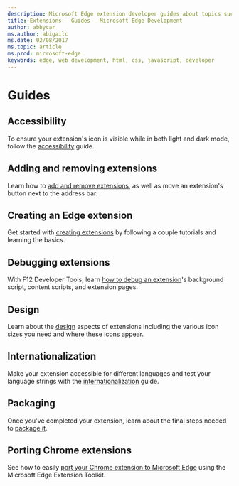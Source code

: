 ---description: Microsoft Edge extension developer guides about topics such as porting Chrome extensions to Microsoft Edge and debugging extensions.
title: Extensions - Guides - Microsoft Edge Development
author: abbycar
ms.author: abigailc
ms.date: 02/08/2017
ms.topic: article
ms.prod: microsoft-edge
keywords: edge, web development, html, css, javascript, developer
---#  Guides## AccessibilityTo ensure your extension's icon is visible while in both light and dark mode, follow the [accessibility](./guides/accessibility.md) guide.## Adding and removing extensionsLearn how to [add and remove extensions](./guides/adding-and-removing-extensions.md), as well as move an extension's button next to the address bar.## Creating an Edge extensionGet started with [creating extensions](./guides/creating-an-Edge-extension.md) by following a couple tutorials and learning the basics.## Debugging extensionsWith F12 Developer Tools, learn [how to debug an extension](./guides/debugging-extensions.md)'s background script, content scripts, and extension pages.## DesignLearn about the [design](./guides/design.md) aspects of extensions including the various icon sizes you need and where these icons appear.## InternationalizationMake your extension accessible for different languages and test your language strings with the [internationalization](./guides/internationalization.md) guide.## PackagingOnce you've completed your extension, learn about the final steps needed to [package it](./guides/packaging.md).## Porting Chrome extensionsSee how to easily [port your Chrome extension to Microsoft Edge](./guides/porting-Chrome-extensions.md) using the Microsoft Edge Extension Toolkit.
